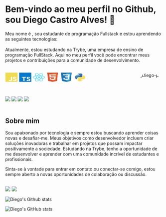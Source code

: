 # Bem-vindo ao meu perfil no Github, sou Diego Castro Alves! 👋

Meu nome é , sou estudante de programação Fullstack e estou aprendendo as seguintes tecnologias:
<br>
<br>
Atualmente, estou estudando na Trybe, uma empresa de ensino de programação FullStack. Aqui no meu perfil você pode encontrar meus projetos e contribuições para a comunidade de desenvolvimento.

<div style="display: inline_block"><br>
  <img align="center" alt="Diego-Js" height="30" width="40" src="https://raw.githubusercontent.com/devicons/devicon/master/icons/javascript/javascript-plain.svg">
  <img align="center" alt="Diego-Ts" height="30" width="40" src="https://raw.githubusercontent.com/devicons/devicon/master/icons/typescript/typescript-plain.svg">
  <img align="center" alt="Diego-React" height="30" width="40" src="https://raw.githubusercontent.com/devicons/devicon/master/icons/react/react-original.svg">
  <img align="center" alt="Diego-HTML" height="30" width="40" src="https://raw.githubusercontent.com/devicons/devicon/master/icons/html5/html5-original.svg">
  <img align="center" alt="Diego-CSS" height="30" width="40" src="https://raw.githubusercontent.com/devicons/devicon/master/icons/css3/css3-original.svg">
  <img align="center" alt="Diego-Python" height="30" width="40" src="https://raw.githubusercontent.com/devicons/devicon/master/icons/python/python-original.svg">
  <img align="right" alt="Diego-pic" height="150" style="border-radius:50px;" src="https://cdn.discordapp.com/attachments/961693429480448070/1065736914516320307/persona.png">
</div><br>

##

<div>
  <a href="https://www.linkedin.com/in/diego-castro-alves/" target="_blank"><img src="https://img.shields.io/badge/-LinkedIn-%230077B5?style=for-the-badge&logo=linkedin&logoColor=white" target="_blank"></a>
  <a href = "mailto:diego.castroalves0@gmail.com"><img src="https://img.shields.io/badge/-Gmail-%23333?style=for-the-badge&logo=gmail&logoColor=white" target="_blank"></a>
  <a href="https://www.instagram.com/diego.castroow/" target="_blank"><img src="https://img.shields.io/badge/-Instagram-%23E4405F?style=for-the-badge&logo=instagram&logoColor=white" target="_blank"></a>
  <a href="https://discord.gg/A7nhxsx2" rel="nofollow"><img src="https://camo.githubusercontent.com/3f990cfefb64f13d28397fe586c3aa38a81fde585de479205d63c79363ebe07a/68747470733a2f2f696d672e736869656c64732e696f2f62616467652f446973636f72642d3732383944413f7374796c653d666f722d7468652d6261646765266c6f676f3d646973636f7264266c6f676f436f6c6f723d7768697465" data-canonical-src="https://img.shields.io/badge/Discord-7289DA?style=for-the-badge&amp;logo=discord&amp;logoColor=white" style="max-width: 100%;"></a>
  
</div><br>

## Sobre mim

Sou apaixonado por tecnologia e sempre estou buscando aprender coisas novas e desafiar-me. Meus objetivos como desenvolvedor incluem criar soluções inovadoras e trabalhar em projetos que possam impactar positivamente a sociedade. Estudando na Trybe, tenho a oportunidade de me desenvolver e aprender com uma comunidade incrível de estudantes e profissionais.

Sinta-se à vontade para entrar em contato ou conectar-se comigo, estou sempre aberto a novas oportunidades de colaboração ou discussão.

##


<div style="display: flex; flex-direction: row; gap:5px">
  <div>
    <img width="100%" src="https://github-readme-stats.vercel.app/api/top-langs/?username=DiegoCastroAlves&layout=compact&langs_count=7&theme=dark"/>
 
  </div>

  <div>
    <img  height="69%" src="https://github-readme-stats.vercel.app/api?username=DiegoCastroAlves&show_icons=true&theme=dark&include_all_commits=true&count_private=true"/>
  </div>
</div>

 ![Diego's Github stats](https://github-readme-stats.vercel.app/api/top-langs/?username=diegocastroalves&layout=compact&langs_count=6&height=100&width=100&theme=dark)

  ![Diego's GitHub stats](https://github-readme-stats.vercel.app/api?username=diegocastroalves&theme=dark)

